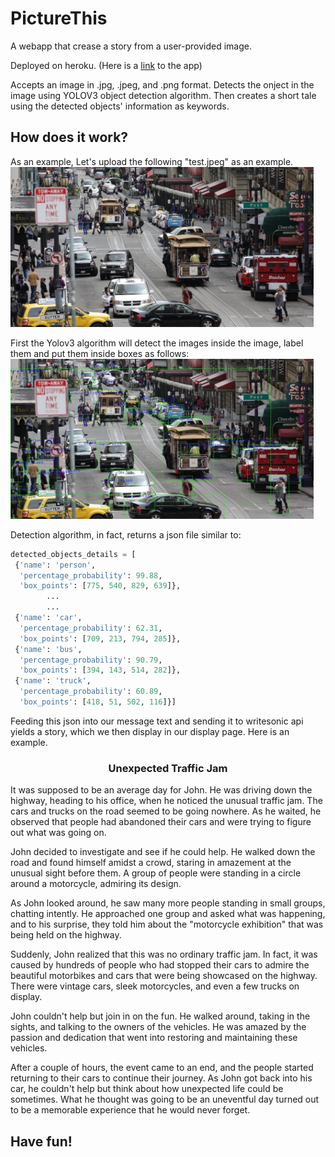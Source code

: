 # PictureThis
A webapp that crease a story from a user-provided image. 

Deployed on heroku. (Here is a [link](http://suatakbulut.com/) to the app) 

Accepts an image in .jpg, .jpeg, and .png format. Detects the onject in the image using YOLOV3 object detection algorithm. 
Then creates a short tale using the detected objects' information as keywords. 

## How does it work?

As an example, Let's upload the following "test.jpeg" as an example. 
<img src="ReadMe_Files/test.jpeg" style="height:256px" >

First the Yolov3 algorithm will detect the images inside the image, label them and put them inside boxes as follows:
<img src="ReadMe_Files/test_out.jpeg" style="height:256px" >

Detection algorithm, in fact, returns a json file similar to:
```python
detected_objects_details = [
 {'name': 'person',
  'percentage_probability': 99.88,
  'box_points': [775, 540, 829, 639]},
        ...
        ... 
 {'name': 'car',
  'percentage_probability': 62.31,
  'box_points': [709, 213, 794, 285]},
 {'name': 'bus',
  'percentage_probability': 90.79,
  'box_points': [394, 143, 514, 282]},
 {'name': 'truck',
  'percentage_probability': 60.89,
  'box_points': [418, 51, 502, 116]}]
```

Feeding this json into our message text and sending it to writesonic api yields a story, which we then display in our display page. Here is an example. 

<h3 style="text-align: center;">Unexpected Traffic Jam</h3>
<p style="text-align: left;">
It was supposed to be an average day for John. He was driving down the highway, heading to his office, when he noticed the unusual traffic jam. The cars and trucks on the road seemed to be going nowhere. As he waited, he observed that people had abandoned their cars and were trying to figure out what was going on.
</p>
<p style="text-align: left;">
John decided to investigate and see if he could help. He walked down the road and found himself amidst a crowd, staring in amazement at the unusual sight before them. A group of people were standing in a circle around a motorcycle, admiring its design.
</p>
<p style="text-align: left;">
As John looked around, he saw many more people standing in small groups, chatting intently. He approached one group and asked what was happening, and to his surprise, they told him about the "motorcycle exhibition" that was being held on the highway.
</p>
<p style="text-align: left;">
Suddenly, John realized that this was no ordinary traffic jam. In fact, it was caused by hundreds of people who had stopped their cars to admire the beautiful motorbikes and cars that were being showcased on the highway. There were vintage cars, sleek motorcycles, and even a few trucks on display.
</p>
<p style="text-align: left;">
John couldn't help but join in on the fun. He walked around, taking in the sights, and talking to the owners of the vehicles. He was amazed by the passion and dedication that went into restoring and maintaining these vehicles.
</p>
<p style="text-align: left;">
After a couple of hours, the event came to an end, and the people started returning to their cars to continue their journey. As John got back into his car, he couldn't help but think about how unexpected life could be sometimes. What he thought was going to be an uneventful day turned out to be a memorable experience that he would never forget.
</p>

## Have fun! 
